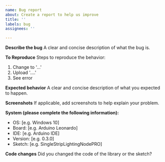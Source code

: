 ```yaml
---
name: Bug report
about: Create a report to help us improve
title: ''
labels: bug
assignees: ''

---
```


**Describe the bug**
A clear and concise description of what the bug is.

**To Reproduce**
Steps to reproduce the behavior:
1. Change to '...'
2. Upload '....'
3. See error

**Expected behavior**
A clear and concise description of what you expected to happen.

**Screenshots**
If applicable, add screenshots to help explain your problem.

**System (please complete the following information):**
 - OS: [e.g. Windows 10]
 - Board: [e.g. Arduino Leonardo]
 - IDE: [e.g. Arduino IDE]
 - Version: [e.g. 0.3.0]
 - Sketch: [e.g. SingleStripLightingNodePRO]

**Code changes**
Did you changed the code of the library or the sketch?
